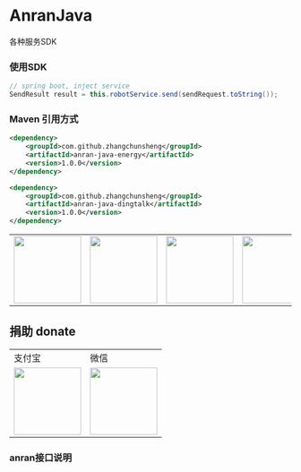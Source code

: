 # AnranJava
各种服务SDK

### 使用SDK
```java
// spring boot, inject service
SendResult result = this.robotService.send(sendRequest.toString());
```
### Maven 引用方式
```xml
<dependency>
    <groupId>com.github.zhangchunsheng</groupId>
    <artifactId>anran-java-energy</artifactId>
    <version>1.0.0</version>
</dependency>

<dependency>
    <groupId>com.github.zhangchunsheng</groupId>
    <artifactId>anran-java-dingtalk</artifactId>
    <version>1.0.0</version>
</dependency>
```

<table border="0">
	<tbody>
		<tr>
			<td align="center" valign="middle">
				<a href="https://url.cn/5jVTRwI" target="_blank">
					<!--<img height="120" src="https://wx4.sinaimg.cn/mw690/46b94231ly1ge0pvo2necj209l05kq3c.jpg">-->
					<img height="120" src="https://ride-group.gitee.io/amapjava/images/tencent.jpeg">
				</a>
			</td>
			<td align="right" valign="middle">
				<!--<img height="120" src="https://wx2.sinaimg.cn/mw690/46b94231ly1ge0po9ko70j20fk0fkjsc.jpg">-->
				<img height="120" src="https://ride-group.gitee.io/amapjava/images/fenxiang.jpeg">
			</td>
			<td align="center" valign="middle">
				<a href="https://www.vultr.com/?ref=8546025-6G" target="_blank">
					<!--<img height="120" src="https://wx3.sinaimg.cn/mw1024/46b94231ly1ge0p76k64bj206o06owev.jpg">-->
					<img height="120" src="https://ride-group.gitee.io/amapjava/images/vultr.jpeg">
				</a>
			</td>
			<td align="center" valign="middle">
				<a href="https://www.aliyun.com/minisite/goods?userCode=tewwu0c8" target="_blank">
					<!--<img height="120" src="https://img.alicdn.com/tfs/TB1Gc3zmAL0gK0jSZFxXXXWHVXa-259-194.jpg">-->
					<img height="120" src="https://ride-group.gitee.io/amapjava/images/aliyun.jpeg">
				</a>
			</td>
		</tr>
	</tbody>
</table>

## 捐助 donate

<table border="0">
	<tbody>
	    <tr>
	        <td>支付宝</td>
	        <td>微信</td>
	    </tr>
		<tr>
			<td align="left" valign="middle">
                <!--<img height="120" src="https://wx4.sinaimg.cn/mw690/46b94231ly1ge0okee0fej20ec0e6gp3.jpg">-->
                <img height="120" src="https://ride-group.gitee.io/amapjava/images/alipay.jpeg">
			</td>
			<td align="center" valign="middle">
				<!--<img height="120" src="https://wx4.sinaimg.cn/mw690/46b94231ly1ge0okecldyj20e80e8n0c.jpg">-->
				<img height="120" src="https://ride-group.gitee.io/amapjava/images/wechat.jpeg">
			</td>
		</tr>
	</tbody>
</table>

### anran接口说明

```

```